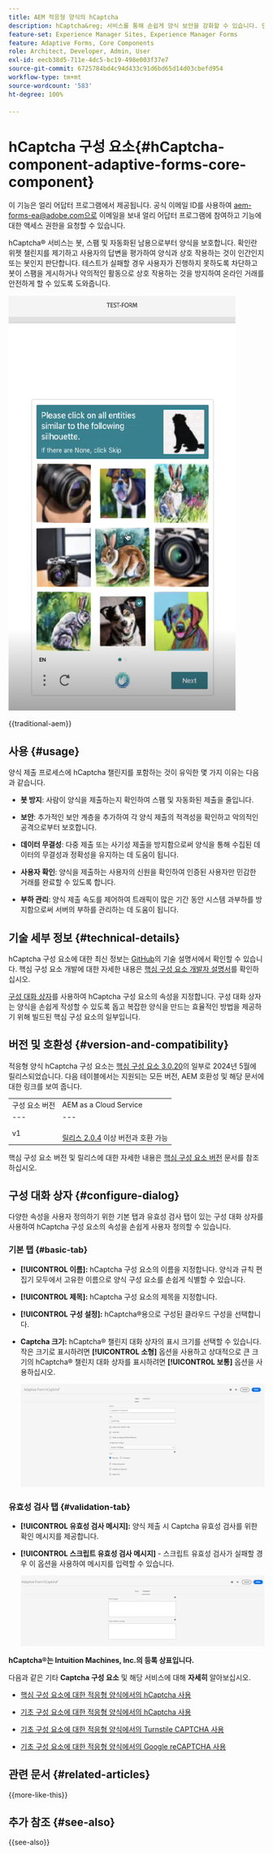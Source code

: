 ```yaml
---
title: AEM 적응형 양식의 hCaptcha
description: hCaptcha&reg; 서비스를 통해 손쉽게 양식 보안을 강화할 수 있습니다. 단계별 안내서가 포함되어 있습니다.
feature-set: Experience Manager Sites, Experience Manager Forms
feature: Adaptive Forms, Core Components
role: Architect, Developer, Admin, User
exl-id: eecb38d5-711e-4dc5-bc19-498e003f37e7
source-git-commit: 6725784bd4c94d433c91d6bd65d14d03cbefd954
workflow-type: tm+mt
source-wordcount: '583'
ht-degree: 100%

---
```



# hCaptcha 구성 요소{#hCaptcha-component-adaptive-forms-core-component}

<span class="preview"> 이 기능은 얼리 어답터 프로그램에서 제공됩니다. 공식 이메일 ID를 사용하여 aem-forms-ea@adobe.com으로 이메일을 보내 얼리 어답터 프로그램에 참여하고 기능에 대한 액세스 권한을 요청할 수 있습니다. </span>

hCaptcha® 서비스는 봇, 스팸 및 자동화된 남용으로부터 양식을 보호합니다. 확인란 위젯 챌린지를 제기하고 사용자의 답변을 평가하여 양식과 상호 작용하는 것이 인간인지 또는 봇인지 판단합니다. 테스트가 실패할 경우 사용자가 진행하지 못하도록 차단하고 봇이 스팸을 게시하거나 악의적인 활동으로 상호 작용하는 것을 방지하여 온라인 거래를 안전하게 할 수 있도록 도와줍니다.

![hCaptcha®](/help/adaptive-forms/assets/hCaptcha-challenge.png)

{{traditional-aem}}

## 사용 {#usage}

양식 제출 프로세스에 hCaptcha 챌린지를 포함하는 것이 유익한 몇 가지 이유는 다음과 같습니다.

- **봇 방지**: 사람이 양식을 제출하는지 확인하여 스팸 및 자동화된 제출을 줄입니다.

- **보안**: 추가적인 보안 계층을 추가하여 각 양식 제출의 적격성을 확인하고 악의적인 공격으로부터 보호합니다.

- **데이터 무결성**: 다중 제출 또는 사기성 제출을 방지함으로써 양식을 통해 수집된 데이터의 무결성과 정확성을 유지하는 데 도움이 됩니다.

- **사용자 확인**: 양식을 제출하는 사용자의 신원을 확인하여 인증된 사용자만 민감한 거래를 완료할 수 있도록 합니다.

- **부하 관리**: 양식 제출 속도를 제어하여 트래픽이 많은 기간 동안 시스템 과부하를 방지함으로써 서버의 부하를 관리하는 데 도움이 됩니다.

## 기술 세부 정보 {#technical-details}

hCaptcha 구성 요소에 대한 최신 정보는 [GitHub](https://github.com/adobe/aem-core-forms-components/blob/master/ui.af.apps/src/main/content/jcr_root/apps/core/fd/components/form/hCaptcha/v1/hCaptcha/README.md)의 기술 설명서에서 확인할 수 있습니다. 핵심 구성 요소 개발에 대한 자세한 내용은 [핵심 구성 요소 개발자 설명서](/help/developing/overview.md)를 확인하십시오.

[구성 대화 상자](#configure-dialog)를 사용하여 hCaptcha 구성 요소의 속성을 지정합니다. 구성 대화 상자는 양식을 손쉽게 작성할 수 있도록 돕고 복잡한 양식을 만드는 효율적인 방법을 제공하기 위해 빌드된 핵심 구성 요소의 일부입니다.

## 버전 및 호환성 {#version-and-compatibility}


적응형 양식 hCaptcha 구성 요소는 [핵심 구성 요소 3.0.20](https://github.com/adobe/aem-core-forms-components/commit/a4cb97131ffad47137a8f5f173401128a1cf3491)의 일부로 2024년 5월에 릴리스되었습니다. 다음 테이블에서는 지원되는 모든 버전, AEM 호환성 및 해당 문서에 대한 링크를 보여 줍니다.

|  |  |
|---|---|
| 구성 요소 버전 | AEM as a Cloud Service |
| --- | --- |
| v1 | <br>[릴리스 2.0.4](/help/adaptive-forms/version.md) 이상 버전과 호환 가능 | 호환 가능 | 호환 가능 |

핵심 구성 요소 버전 및 릴리스에 대한 자세한 내용은 [핵심 구성 요소 버전](/help/adaptive-forms/version.md) 문서를 참조하십시오.

## 구성 대화 상자 {#configure-dialog}

다양한 속성을 사용자 정의하기 위한 기본 탭과 유효성 검사 탭이 있는 구성 대화 상자를 사용하여 hCaptcha 구성 요소의 속성을 손쉽게 사용자 정의할 수 있습니다.

### 기본 탭 {#basic-tab}

- **[!UICONTROL 이름]:** hCaptcha 구성 요소의 이름을 지정합니다. 양식과 규칙 편집기 모두에서 고유한 이름으로 양식 구성 요소를 손쉽게 식별할 수 있습니다.
- **[!UICONTROL 제목]:** hCaptcha 구성 요소의 제목을 지정합니다.
- **[!UICONTROL 구성 설정]:** hCaptcha®용으로 구성된 클라우드 구성을 선택합니다.
- **Captcha 크기:** hCaptcha® 챌린지 대화 상자의 표시 크기를 선택할 수 있습니다. 작은 크기로 표시하려면 **[!UICONTROL 소형]** 옵션을 사용하고 상대적으로 큰 크기의 hCaptcha® 챌린지 대화 상자를 표시하려면 **[!UICONTROL 보통]** 옵션을 사용하십시오.<!-- or **[!UICONTROL Invisible]** to validate hCaptcha&reg; without explicitly rendering the checkbox widget on the user interface. -->

  ![hCaptcha 기본 탭](/help/adaptive-forms/assets/hcaptcha-basic.png)

### 유효성 검사 탭 {#validation-tab}

- **[!UICONTROL 유효성 검사 메시지]:** 양식 제출 시 Captcha 유효성 검사를 위한 확인 메시지를 제공합니다.
- **[!UICONTROL 스크립트 유효성 검사 메시지]** - 스크립트 유효성 검사가 실패할 경우 이 옵션을 사용하여 메시지를 입력할 수 있습니다.

  ![hCaptcha 유효성 검사 탭](/help/adaptive-forms/assets/hcaptcha-validation-tab.png)

**hCaptcha®는 Intuition Machines, Inc.의 등록 상표입니다.**

다음과 같은 기타 **Captcha 구성 요소** 및 해당 서비스에 대해 **자세히** 알아보십시오.

- [핵심 구성 요소에 대한 적응형 양식에서의 hCaptcha 사용](https://experienceleague.adobe.com/ko/docs/experience-manager-cloud-service/content/forms/adaptive-forms-authoring/authoring-adaptive-forms-core-components/create-an-adaptive-form-on-forms-cs/integrate-adaptive-forms-hcaptcha-core-components)

- [기초 구성 요소에 대한 적응형 양식에서의 hCaptcha 사용](https://experienceleague.adobe.com/ko/docs/experience-manager-cloud-service/content/forms/adaptive-forms-authoring/authoring-adaptive-forms-foundation-components/add-components-to-an-adaptive-form/integrate-adaptive-forms-hcaptcha)

- [기초 구성 요소에 대한 적응형 양식에서의 Turnstile CAPTCHA 사용](https://experienceleague.adobe.com/ko/docs/experience-manager-cloud-service/content/forms/adaptive-forms-authoring/authoring-adaptive-forms-foundation-components/add-components-to-an-adaptive-form/integrate-adaptive-forms-turnstile)

- [기초 구성 요소에 대한 적응형 양식에서의 Google reCAPTCHA 사용](https://experienceleague.adobe.com/ko/docs/experience-manager-cloud-service/content/forms/adaptive-forms-authoring/authoring-adaptive-forms-core-components/create-an-adaptive-form-on-forms-cs/captcha-adaptive-forms-core-components)

## 관련 문서 {#related-articles}

{{more-like-this}}

## 추가 참조 {#see-also}

{{see-also}}
